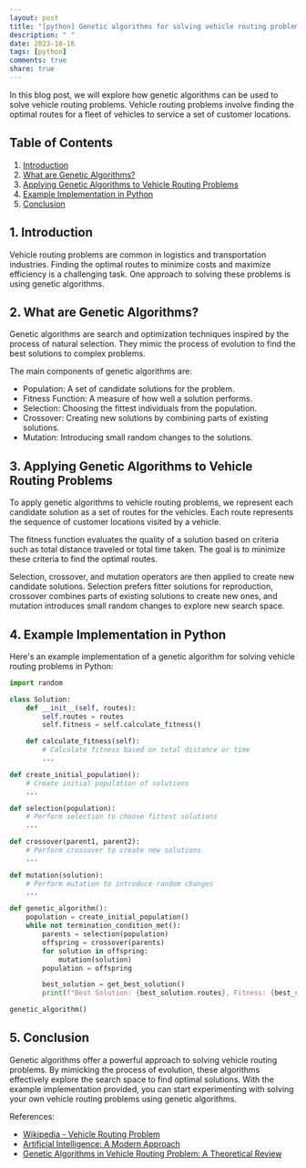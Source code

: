 ```yaml
---
layout: post
title: "[python] Genetic algorithms for solving vehicle routing problems"
description: " "
date: 2023-10-16
tags: [python]
comments: true
share: true
---
```


In this blog post, we will explore how genetic algorithms can be used to solve vehicle routing problems. Vehicle routing problems involve finding the optimal routes for a fleet of vehicles to service a set of customer locations.

## Table of Contents

1. [Introduction](#introduction)
2. [What are Genetic Algorithms?](#genetic-algorithms)
3. [Applying Genetic Algorithms to Vehicle Routing Problems](#applying-genetic-algorithms)
4. [Example Implementation in Python](#example-implementation)
5. [Conclusion](#conclusion)

## 1. Introduction <a name="introduction"></a>

Vehicle routing problems are common in logistics and transportation industries. Finding the optimal routes to minimize costs and maximize efficiency is a challenging task. One approach to solving these problems is using genetic algorithms.

## 2. What are Genetic Algorithms? <a name="genetic-algorithms"></a>

Genetic algorithms are search and optimization techniques inspired by the process of natural selection. They mimic the process of evolution to find the best solutions to complex problems.

The main components of genetic algorithms are:
- Population: A set of candidate solutions for the problem.
- Fitness Function: A measure of how well a solution performs.
- Selection: Choosing the fittest individuals from the population.
- Crossover: Creating new solutions by combining parts of existing solutions.
- Mutation: Introducing small random changes to the solutions.

## 3. Applying Genetic Algorithms to Vehicle Routing Problems <a name="applying-genetic-algorithms"></a>

To apply genetic algorithms to vehicle routing problems, we represent each candidate solution as a set of routes for the vehicles. Each route represents the sequence of customer locations visited by a vehicle.

The fitness function evaluates the quality of a solution based on criteria such as total distance traveled or total time taken. The goal is to minimize these criteria to find the optimal routes.

Selection, crossover, and mutation operators are then applied to create new candidate solutions. Selection prefers fitter solutions for reproduction, crossover combines parts of existing solutions to create new ones, and mutation introduces small random changes to explore new search space.

## 4. Example Implementation in Python <a name="example-implementation"></a>

Here's an example implementation of a genetic algorithm for solving vehicle routing problems in Python:

```python
import random

class Solution:
    def __init__(self, routes):
        self.routes = routes
        self.fitness = self.calculate_fitness()

    def calculate_fitness(self):
        # Calculate fitness based on total distance or time
        ...

def create_initial_population():
    # Create initial population of solutions
    ...

def selection(population):
    # Perform selection to choose fittest solutions
    ...

def crossover(parent1, parent2):
    # Perform crossover to create new solutions
    ...

def mutation(solution):
    # Perform mutation to introduce random changes
    ...

def genetic_algorithm():
    population = create_initial_population()
    while not termination_condition_met():
        parents = selection(population)
        offspring = crossover(parents)
        for solution in offspring:
            mutation(solution)
        population = offspring

        best_solution = get_best_solution()
        print(f"Best Solution: {best_solution.routes}, Fitness: {best_solution.fitness}")

genetic_algorithm()
```

## 5. Conclusion <a name="conclusion"></a>

Genetic algorithms offer a powerful approach to solving vehicle routing problems. By mimicking the process of evolution, these algorithms effectively explore the search space to find optimal solutions. With the example implementation provided, you can start experimenting with solving your own vehicle routing problems using genetic algorithms.

References:
- [Wikipedia - Vehicle Routing Problem](https://en.wikipedia.org/wiki/Vehicle_routing_problem)
- [Artificial Intelligence: A Modern Approach](https://www.amazon.com/Artificial-Intelligence-Modern-Approach-3rd/dp/0136042597)
- [Genetic Algorithms in Vehicle Routing Problem: A Theoretical Review](http://citeseerx.ist.psu.edu/viewdoc/summary?doi=10.1.1.1058.4012)